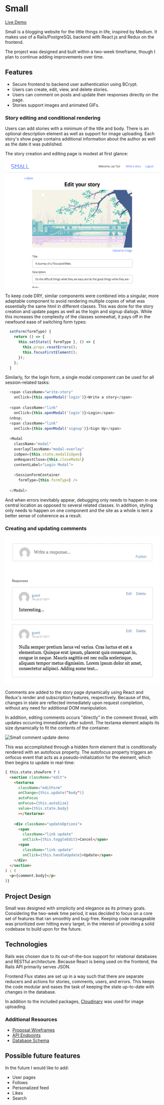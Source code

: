 # Small

[Live Demo][heroku]

[heroku]: https://small-project.herokuapp.com/

Small is a blogging website for the little things in life, inspired by Medium. It makes use of a Rails/PostgreSQL backend with React.js and Redux on the frontend.

The project was designed and built within a two-week timeframe, though I plan to continue adding improvements over time.

## Features
  * Secure frontend to backend user authentication using BCrypt.
  * Users can create, edit, view, and delete stories.
  * Users can comment on posts and update their responses directly on the page.
  * Stories support images and animated GIFs.

### Story editing and conditional rendering

Users can add stories with a minimum of the title and body. There is an optional description element as well as support for image uploading. Each story's show page contains additional information about the author as well as the date it was published.

The story creation and editing page is modest at first glance:

![Small story editing page](docs/images/edit_story.png)

To keep code DRY, similar components were combined into a singular, more adaptable component to avoid rendering multiple copies of what was essentially the same html in different classes. This was done for the story creation and update pages as well as the login and signup dialogs. While this increases the complexity of the classes somewhat, it pays off in the newfound ease of switching form types:

```js
  setForm(formType) {
    return () => {
      this.setState({ formType }, () => {
        this.props.resetErrors();
        this.focusFirstElement();
      });
    };
  }
```

Similarly, for the login form, a single modal component can be used for all session-related tasks:

```js
  <span className="write-story"
    onClick={this.openModal('login')}>Write a story</span>

  <span className="link"
    onClick={this.openModal('login')}>Login</span>
  &nbsp;
  <span className="link"
    onClick={this.openModal('signup')}>Sign Up</span>

  <Modal
    className="modal"
    overlayClassName="modal-overlay"
    isOpen={this.state.modalIsOpen}
    onRequestClose={this.closeModal}
    contentLabel="Login Modal">

    <SessionFormContainer
      formType={this.formType} />

  </Modal>
```

And when errors inevitably appear, debugging only needs to happen in one central location as opposed to several related classes. In addition, styling only needs to happen on one component and the site as a whole is lent a better sense of coherence as a result.

### Creating and updating comments

![Small comment creation demo](docs/images/adding_comment.gif)

Comments are added to the story page dynamically using React and Redux's render and subscription features, respectively. Because of this, changes in state are reflected immediately upon request completion, without any need for additional DOM manipulation.

In addition, editing comments occurs "directly" in the comment thread, with updates occurring immediately after submit. The textarea element adapts its size dynamically to fit the contents of the container.

![Small comment update demo](docs/images/editing_comment.gif)

This was accomplished through a hidden form element that is conditionally rendered with an autofocus property. The autofocus property triggers an onfocus event that acts as a pseudo-initialization for the element, which then begins to update in real-time:

```html
{ this.state.showForm ? (
  <section className="edit">
    <textarea
      className="editForm"
      onChange={this.update("body")}
      autoFocus
      onFocus={this.autoSize}
      value={this.state.body}
      ></textarea>

    <div className="updateOptions">
      <span
        className="link update"
        onClick={this.toggleEdit}>Cancel</span>
      <span
        className="link update"
        onClick={this.handleUpdate}>Update</span>
    </div>
  </section>
) : (
  <p>{comment.body}</p>
)}
```

## Project Design

Small was designed with simplicity and elegance as its primary goals. Considering the two-week time period, it was decided to focus on a core set of features that ran smoothly and bug-free. Keeping code manageable was prioritized over hitting every target, in the interest of providing a solid codebase to build upon for the future.

## Technologies

Rails was chosen due to its out-of-the-box support for relational databases and RESTful architecture. Because React is being used on the frontend, the Rails API primarily serves JSON.

Frontend Flux states are set up in a way such that there are separate reducers and actions for stories, comments, users, and errors. This keeps the code modular and eases the task of keeping the state up-to-date with changes in the database.

In addition to the included packages, [Cloudinary][cloudinary] was used for image uploading.

[cloudinary]: http://cloudinary.com/

### Additional Resources
  * [Proposal Wireframes][wireframes]
  * [API Endpoints][apiEndPoints]
  * [Database Schema][dbSchema]

[wireframes]: docs/wireframes
[apiEndPoints]: docs/api-endpoints.md
[dbSchema]: docs/db-schema.md

## Possible future features

In the future I would like to add:
  * User pages
  * Follows
  * Personalized feed
  * Likes
  * Search
